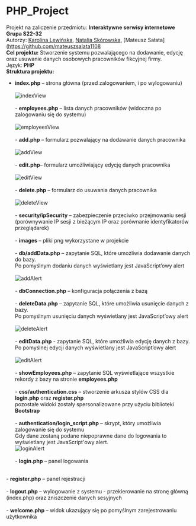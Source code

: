 # PHP_Project
Projekt na zaliczenie przedmiotu: **Interaktywne serwisy internetowe**<br />
**Grupa S22-32**<br />
Autorzy: [Karolina Lewińska](https://github.com/KarolinaLewinska), [Natalia Skórowska](https://github.com/NataliaSkorowska), [Mateusz Sałata](https://github.com/mateuszsalata1108<br />
**Cel projektu:** Stworzenie systemu pozwalającego na dodawanie, edycję oraz usuwanie danych osobowych pracowników fikcyjnej firmy.<br />
Język: **PHP**<br />
**Struktura projektu:**<br />
- **index.php** – strona główna (przed zalogowaniem, i po wylogowaniu)<br />
<br />![indexView](https://github.com/KarolinaLewinska/PHP_Project/blob/main/ReadmeIMG/indexPageView.PNG)<br />
<br />- **employees.php** – lista danych pracowników (widoczna po zalogowaniu się do systemu)<br />
<br />![employeesView](https://github.com/KarolinaLewinska/PHP_Project/blob/main/ReadmeIMG/listView.PNG)<br />
<br />- **add.php** – formularz pozwalający na dodawanie danych pracownika<br />
<br />![addView](https://github.com/KarolinaLewinska/PHP_Project/blob/main/ReadmeIMG/createView.PNG)<br />
<br />- **edit.php**– formularz umożliwiający edycję danych pracownika<br />
<br />![editView](https://github.com/KarolinaLewinska/PHP_Project/blob/main/ReadmeIMG/editView.PNG)<br />
<br />- **delete.php** – formularz do usuwania danych pracownika<br />
<br />![deleteView](https://github.com/KarolinaLewinska/PHP_Project/blob/main/ReadmeIMG/deleteView.PNG)<br />
<br />- **security/ipSecurity** – zabezpieczenie przeciwko przejmowaniu sesji <br />
  (porównywanie IP sesji z bieżącym IP oraz porównanie identyfikatorów przeglądarek)<br />
<br />- **images** – pliki png wykorzystane w projekcie<br />
<br />- **db/addData.php** – zapytanie SQL, które umożliwia dodawanie danych do bazy.<br />
  Po pomyślnym dodaniu danych wyświetlany jest JavaScript’owy alert<br />
  <br />![addAlert](https://github.com/KarolinaLewinska/PHP_Project/blob/main/ReadmeIMG/addingCom.PNG)<br />
<br />- **dbConnection.php** – konfiguracja połączenia z bazą<br />
<br />- **deleteData.php** – zapytanie SQL, które umożliwia usunięcie danych z bazy.<br /> 
  Po pomyślnym usunięciu danych wyświetlany jest JavaScript’owy alert<br />
  <br />![deleteAlert](https://github.com/KarolinaLewinska/PHP_Project/blob/main/ReadmeIMG/deleteCom.PNG)<br />
<br />- **editData.php** - zapytanie SQL, które umożliwia edycję danych z bazy.<br />
  Po pomyślnej edycji danych wyświetlany jest JavaScript’owy alert<br />
  <br />![editAlert](https://github.com/KarolinaLewinska/PHP_Project/blob/main/ReadmeIMG/editingCom.PNG)<br />
<br />- **showEmployees.php** – zapytanie SQL wyświetlające wszystkie rekordy z bazy na stronie **employees.php**<br />
<br />- **css/authentication.css** – stworzenie arkusza stylów CSS dla **login.php** oraz **register.php**<br />
pozostałe widoki zostały spersonalizowane przy użyciu biblioteki **Bootstrap**<br />
<br />- **authentication/login_script.php** – skrypt, który umożliwia zalogowanie się do systemu<br />
        Gdy dane zostaną podane niepoprawne dane do logowania to wyświetlany jest JavaScript'owy alert.<br />
        ![loginAlert](https://github.com/KarolinaLewinska/PHP_Project/blob/main/ReadmeIMG/LoginCom.PNG)<br />
<br />- **login.php** – panel logowania<br />

<br />- **register.php** – panel rejestracji<br />
<br />- **logout.php** – wylogowanie z systemu - przekierowanie na stronę główną (index.php) oraz zniszczenie danych sesyjnych<br />
<br />- **welcome.php** – widok ukazujący się po pomyślnym zarejestrowaniu użytkownika<br />



